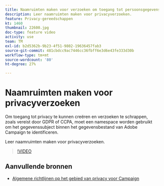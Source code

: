 ```yaml
---
title: Naamruimten maken voor verzoeken om toegang tot persoonsgegevens in Adobe Campaign Standard (ACS)
description: Leer naamruimten maken voor privacyverzoeken.
feature: Privacy-gereedschappen
kt: 1460
thumbnail: 22600.jpg
doc-type: feature video
activity: use
team: TM
exl-id: b2d5362b-9b23-4f51-9802-19636457fab3
source-git-commit: 481cbdcc9ac7446cc36fbff6e3d6e43fe333d30b
workflow-type: tm+mt
source-wordcount: '80'
ht-degree: 27%

---
```


# Naamruimten maken voor privacyverzoeken

Om toegang tot privacy te kunnen creëren en verzoeken te schrappen, zoals vereist door GDPR of CCPA, moet een namespace worden gebruikt om het gegevenssubject binnen het gegevensbestand van Adobe Campaign te identificeren.

Leer naamruimten maken voor privacyverzoeken.

>[!VIDEO](https://video.tv.adobe.com/v/22600?quality=12)

## Aanvullende bronnen

* [Algemene richtlijnen op het gebied van privacy voor Campaign](https://experienceleague.adobe.com/docs/campaign-classic/using/getting-started/privacy/privacy-management.html?lang=en#getting-started)
